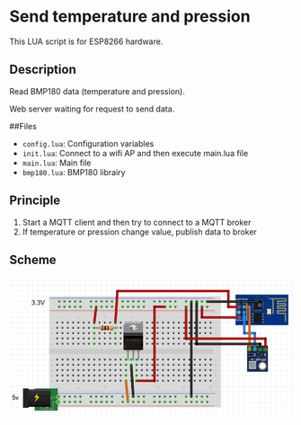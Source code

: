 # Send temperature and pression 

This LUA script is for ESP8266 hardware.

## Description

Read BMP180 data (temperature and pression).

Web server waiting for request to send data.

##Files
* ``config.lua``: Configuration variables
* ``init.lua``: Connect to a wifi AP and then execute main.lua file
* ``main.lua``: Main file
* ``bmp180.lua``: BMP180 librairy

## Principle

1. Start a MQTT client and then try to connect to a MQTT broker
2. If temperature or pression change value, publish data to broker

## Scheme

![scheme](https://github.com/Wifsimster/bmp180/blob/master/scheme.png)
